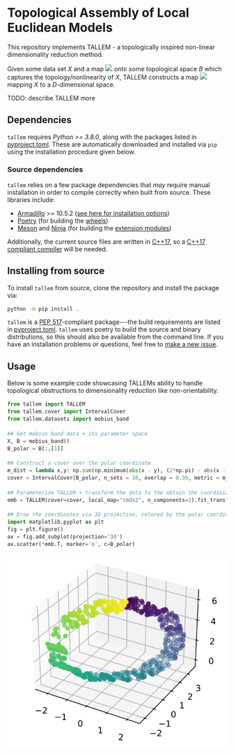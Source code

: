 # Topological Assembly of Local Euclidean Models 

This repository implements TALLEM - a topologically inspired non-linear dimensionality reduction method.

Given some data set *X* and a map <img class='latex-inline math' style="background: white; vertical-align:-0.105206pt;" src="https://render.githubusercontent.com/render/math?math=\large f%20%3A%20X%20%5Cto%20B&mode=inline"> onto some topological space _B_ which captures the topology/nonlinearity of _X_, TALLEM constructs a map <img style="background: white; vertical-align:-0.105206pt" class='latex-inline math' src="https://render.githubusercontent.com/render/math?math=\large F%20%3A%20X%20%5Cto%20%5Cmathbb%7BR%7D%5ED%20&mode=inline"> mapping _X_ to a _D_-dimensional space. 

TODO: describe TALLEM more

## Dependencies 

`tallem` requires _Python >= 3.8.0_, along with the packages listed in [pyproject.toml](https://github.com/peekxc/tallem/blob/a1e7d2cd5d0dab5816ece658a3816dc0425f2391/pyproject.toml#L12). These are automatically downloaded and installed via `pip` using the installation procedure given below.

### Source dependencies 

`tallem` relies on a few package dependencies that *may* require manual installation in order to compile correctly when built from source. These libraries include: 

* [Armadillo](http://arma.sourceforge.net/) >= 10.5.2 ([see here for installation options](http://arma.sourceforge.net/download.html))
* [Poetry](https://python-poetry.org/) (for building the [wheels](https://packaging.python.org/glossary/#term-Wheel))
* [Meson](https://mesonbuild.com/) and [Ninja](https://ninja-build.org/) (for building the [extension modules](https://docs.python.org/3/glossary.html#term-extension-module))

Additionally, the current source files are written in [C++17](https://en.wikipedia.org/wiki/C%2B%2B17), so a [C++17 compliant compiler](https://en.cppreference.com/w/cpp/compiler_support/17) will be needed. 

## Installing from source

To install `tallem` from source, clone the repository and install the package via: 

```bash
python -m pip install .
```

`tallem` is a [PEP 517](https://www.python.org/dev/peps/pep-0517/)-compliant package---the build requirements are listed in [pyproject.toml](https://github.com/peekxc/tallem/blob/main/pyproject.toml).   `tallem` uses poetry to build the source and binary distributions, so this should also be available from the command line. If you have an installation problems or questions, feel free to [make a new issue](https://github.com/peekxc/tallem/issues).

## Usage 

Below is some example code showcasing TALLEMs ability to handle topological obstructions to dimensionality reduction like non-orientability.  

```python
from tallem import TALLEM
from tallem.cover import IntervalCover
from tallem.datasets import mobius_band

## Get mobius band data + its parameter space
X, B = mobius_band()
B_polar = B[:,[1]]

## Construct a cover over the polar coordinate
m_dist = lambda x,y: np.sum(np.minimum(abs(x - y), (2*np.pi) - abs(x - y)))
cover = IntervalCover(B_polar, n_sets = 10, overlap = 0.30, metric = m_dist)

## Parameterize TALLEM + transform the data to the obtain the coordinization
emb = TALLEM(cover=cover, local_map="cmds2", n_components=3).fit_transform(X, B_polar)

## Draw the coordinates via 3D projection, colored by the polar coordinate
import matplotlib.pyplot as plt
fig = plt.figure()
ax = fig.add_subplot(projection='3d')
ax.scatter(*emb.T, marker='o', c=B_polar)
```

![mobius band](https://github.com/peekxc/tallem/blob/main/resources/tallem_polar.png?raw=true)

